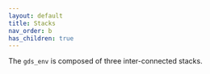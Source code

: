 ```yaml
---
layout: default
title: Stacks
nav_order: b 
has_children: true
---
```


The `gds_env` is composed of three inter-connected stacks.
